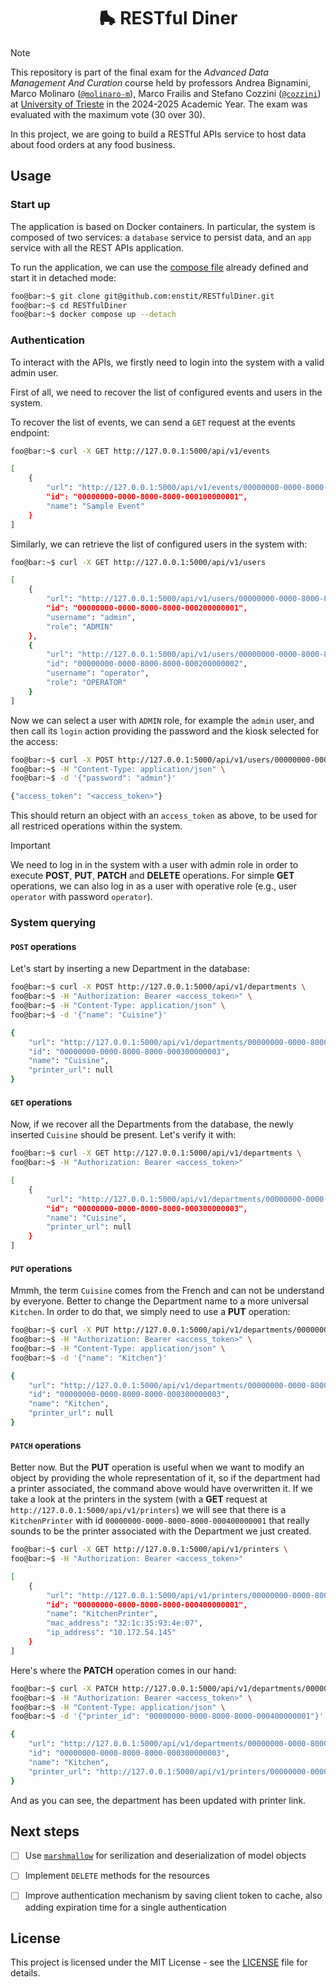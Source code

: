 <div align="center">
  <h1 align="center">🛼 RESTful Diner</h2>
</div>

> [!NOTE]
> This repository is part of the final exam for the _Advanced Data Management
> And Curation_ course held by professors Andrea Bignamini, Marco Molinaro
> ([`@molinaro-m`](https://github.com/molinaro-m)), Marco Frailis and Stefano
> Cozzini ([`@cozzini`](https://github.com/cozzini)) at
> [University of Trieste](https://www.units.it/en) in the 2024-2025 Academic
> Year.
> The exam was evaluated with the maximum vote (30 over 30).

In this project, we are going to build a RESTful APIs service to host data
about food orders at any food business.


## Usage

### Start up

The application is based on Docker containers. In particular, the system is
composed of two services: a `database` service to persist data, and an `app`
service with all the REST APIs application.

To run the application, we can use the [compose file](compose.yml) already
defined and start it in detached mode:

```bash
foo@bar:~$ git clone git@github.com:enstit/RESTfulDiner.git
foo@bar:~$ cd RESTfulDiner
foo@bar:~$ docker compose up --detach
```

### Authentication

To interact with the APIs, we firstly need to login into the system with a
valid admin user.

First of all, we need to recover the list of configured events and users in the
system.

To recover the list of events, we can send a `GET` request at the events
endpoint:
```bash
foo@bar:~$ curl -X GET http://127.0.0.1:5000/api/v1/events

[
    {
        "url": "http://127.0.0.1:5000/api/v1/events/00000000-0000-8000-8000-000100000001",
        "id": "00000000-0000-8000-8000-000100000001",
        "name": "Sample Event"
    }
]
```

Similarly, we can retrieve the list of configured users in the system with:
```bash
foo@bar:~$ curl -X GET http://127.0.0.1:5000/api/v1/users

[
    {
        "url": "http://127.0.0.1:5000/api/v1/users/00000000-0000-8000-8000-000200000001",
        "id": "00000000-0000-8000-8000-000200000001",
        "username": "admin",
        "role": "ADMIN"
    },
    {
        "url": "http://127.0.0.1:5000/api/v1/users/00000000-0000-8000-8000-000200000002",
        "id": "00000000-0000-8000-8000-000200000002",
        "username": "operator",
        "role": "OPERATOR"
    }
]
```
Now we can select a user with `ADMIN` role, for example the `admin` user, and
then call its `login` action providing the password and the kiosk selected for
the access:

```bash
foo@bar:~$ curl -X POST http://127.0.0.1:5000/api/v1/users/00000000-0000-8000-8000-000200000001/login?event_id=00000000-0000-8000-8000-000100000001 \
foo@bar:~$ -H "Content-Type: application/json" \
foo@bar:~$ -d '{"password": "admin"}'

{"access_token": "<access_token>"}
```

This should return an object with an `access_token` as above, to be used for
all restriced operations within the system.

> [!IMPORTANT]
> We need to log in in the system with a user with admin role in order to
> execute **POST**, **PUT**, **PATCH** and **DELETE** operations.
> For simple **GET** operations, we can also log in as a user with operative
> role (e.g., user `operator` with password `operator`).

### System querying

#### `POST` operations

Let's start by inserting a new Department in the database:

```bash
foo@bar:~$ curl -X POST http://127.0.0.1:5000/api/v1/departments \
foo@bar:~$ -H "Authorization: Bearer <access_token>" \
foo@bar:~$ -H "Content-Type: application/json" \
foo@bar:~$ -d '{"name": "Cuisine"}'

{
    "url": "http://127.0.0.1:5000/api/v1/departments/00000000-0000-8000-8000-000300000003",
    "id": "00000000-0000-8000-8000-000300000003",
    "name": "Cuisine",
    "printer_url": null
}
```

#### `GET` operations

Now, if we recover all the Departments from the database, the newly inserted
`Cuisine` should be present. Let's verify it with:

```bash
foo@bar:~$ curl -X GET http://127.0.0.1:5000/api/v1/departments \
foo@bar:~$ -H "Authorization: Bearer <access_token>"

[
    {
        "url": "http://127.0.0.1:5000/api/v1/departments/00000000-0000-8000-8000-000300000003",
        "id": "00000000-0000-8000-8000-000300000003",
        "name": "Cuisine",
        "printer_url": null
    }
]
```

#### `PUT` operations

Mmmh, the term `Cuisine` comes from the French and can not be understand by
everyone. Better to change the Department name to a more universal `Kitchen`.
In order to do that, we simply need to use a **PUT** operation:

```bash
foo@bar:~$ curl -X PUT http://127.0.0.1:5000/api/v1/departments/00000000-0000-8000-8000-000300000003 \
foo@bar:~$ -H "Authorization: Bearer <access_token>" \
foo@bar:~$ -H "Content-Type: application/json" \
foo@bar:~$ -d '{"name": "Kitchen"}'

{
    "url": "http://127.0.0.1:5000/api/v1/departments/00000000-0000-8000-8000-000300000003",
    "id": "00000000-0000-8000-8000-000300000003",
    "name": "Kitchen",
    "printer_url": null
}
```

#### `PATCH` operations

Better now. But the **PUT** operation is useful when we want to modify an object
by providing the whole representation of it, so if the department had a printer
associated, the command above would have overwritten it.
If we take a look at the printers in the system (with a **GET**
request at `http://127.0.0.1:5000/api/v1/printers`) we will see that there is a
`KitchenPrinter` with id `00000000-0000-8000-8000-000400000001` that really
sounds to be the printer associated with the Department we just created.

```bash
foo@bar:~$ curl -X GET http://127.0.0.1:5000/api/v1/printers \
foo@bar:~$ -H "Authorization: Bearer <access_token>"

[
    {
        "url": "http://127.0.0.1:5000/api/v1/printers/00000000-0000-8000-8000-000400000001",
        "id": "00000000-0000-8000-8000-000400000001",
        "name": "KitchenPrinter",
        "mac_address": "32:1c:35:93:4e:07",
        "ip_address": "10.172.54.145"
    }
]
```

Here's where the **PATCH** operation comes in our hand:

```bash
foo@bar:~$ curl -X PATCH http://127.0.0.1:5000/api/v1/departments/00000000-0000-8000-8000-000300000003 \
foo@bar:~$ -H "Authorization: Bearer <access_token>" \
foo@bar:~$ -H "Content-Type: application/json" \
foo@bar:~$ -d '{"printer_id": "00000000-0000-8000-8000-000400000001"}'

{
    "url": "http://127.0.0.1:5000/api/v1/departments/00000000-0000-8000-8000-000300000003",
    "id": "00000000-0000-8000-8000-000300000003",
    "name": "Kitchen",
    "printer_url": "http://127.0.0.1:5000/api/v1/printers/00000000-0000-8000-8000-000400000001"
}
```

And as you can see, the department has been updated with printer link.


## Next steps

- [ ] Use [`marshmallow`](https://github.com/marshmallow-code/marshmallow)
      for serilization and deserialization of model objects
- [ ] Implement `DELETE` methods for the resources
- [ ] Improve authentication mechanism by saving client token to cache, also
      adding expiration time for a single authentication


## License

This project is licensed under the MIT License - see the [LICENSE](./LICENSE)
file for details.

